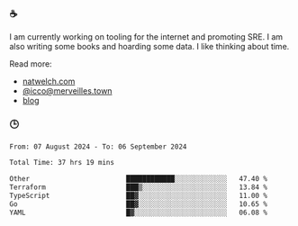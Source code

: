 ### ☕

I am currently working on tooling for the internet and promoting SRE. I am also writing some books and hoarding some data. I like thinking about time. 

Read more:

 - [natwelch.com](https://natwelch.com)
 - [@icco@merveilles.town](https://merveilles.town/@icco)
 - [blog](https://writing.natwelch.com)

### 🕒

<!--START_SECTION:waka-->

```txt
From: 07 August 2024 - To: 06 September 2024

Total Time: 37 hrs 19 mins

Other                        ████████████░░░░░░░░░░░░░   47.40 %
Terraform                    ███▒░░░░░░░░░░░░░░░░░░░░░   13.84 %
TypeScript                   ██▓░░░░░░░░░░░░░░░░░░░░░░   11.00 %
Go                           ██▓░░░░░░░░░░░░░░░░░░░░░░   10.65 %
YAML                         █▓░░░░░░░░░░░░░░░░░░░░░░░   06.08 %
```

<!--END_SECTION:waka-->

